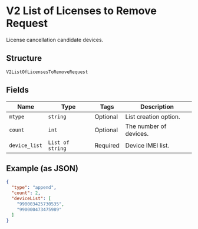 
# V2 List of Licenses to Remove Request

License cancellation candidate devices.

## Structure

`V2ListOfLicensesToRemoveRequest`

## Fields

| Name | Type | Tags | Description |
|  --- | --- | --- | --- |
| `mtype` | `string` | Optional | List creation option. |
| `count` | `int` | Optional | The number of devices. |
| `device_list` | `List of string` | Required | Device IMEI list. |

## Example (as JSON)

```json
{
  "type": "append",
  "count": 2,
  "deviceList": [
    "990003425730535",
    "990000473475989"
  ]
}
```

